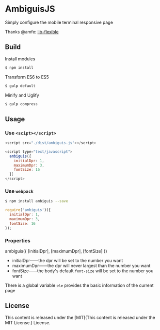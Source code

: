 # AmbiguisJS
Simply configure the mobile terminal responsive page

Thanks @amfe: [lib-flexible](https://github.com/amfe/lib-flexible)

## Build

Install modules
```bash
$ npm install
```
Transform ES6 to ES5
```bash
$ gulp default
```
Minify and Uglify
```bash
$ gulp compress
```

## Usage

### Use `<scipt></script>`
```javascript
<script src="./dist/ambiguis.js"></script>

<script type="text/javascript">
  ambiguis({
    initialDpr: 1,
    maximumDpr: 3,
    fontSize: 16
  })
</script>
```

### Use `webpack`
```bash
$ npm install ambiguis --save
```

```javascript
require('ambiguis')({
  initialDpr: 1,
  maximumDpr: 3,
  fontSize: 16
});
```

### Properties
ambiguis({
  [initialDpr],
  [maximumDpr],
  [fontSize]
})

* initialDpr——the dpr will be set to the number you want
* maximumDpr——the dpr will never largest than the number you want
* fontSize——the body's default `font-size` will be set to the number you want

There is a global variable `ele` provides the basic information of the current page

## License
This content is released under the [MIT](This content is released under the MIT License.) License.
